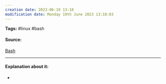 ```yaml
---
creation date: 2023-06-19 13:18
modification date: Monday 19th June 2023 13:18:03
---
```


**Tags:** #linux #bash

#### Source:
[Bash](https://tldp.org/LDP/Bash-Beginners-Guide/html/chap_04.html)

--------------------------------------

#### Explanation about it:

* 